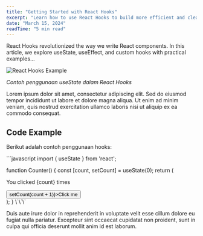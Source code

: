 ```yaml
---
title: "Getting Started with React Hooks"
excerpt: "Learn how to use React Hooks to build more efficient and cleaner components. A comprehensive guide for beginners."
date: "March 15, 2024"
readTime: "5 min read"
---
```


React Hooks revolutionized the way we write React components. In this article, we explore useState, useEffect, and custom hooks with practical examples...

![React Hooks Example](/images/blog/wojak.png)

_Contoh penggunaan useState dalam React Hooks_

Lorem ipsum dolor sit amet, consectetur adipiscing elit. Sed do eiusmod tempor incididunt ut labore et dolore magna aliqua. Ut enim ad minim veniam, quis nostrud exercitation ullamco laboris nisi ut aliquip ex ea commodo consequat.

## Code Example

Berikut adalah contoh penggunaan hooks:

\`\`\`javascript
import { useState } from 'react';

function Counter() {
const [count, setCount] = useState(0);
return (

<div>
<p>You clicked {count} times</p>
<button onClick={() => setCount(count + 1)}>Click me</button>
</div>
);
}
\`\`\`

Duis aute irure dolor in reprehenderit in voluptate velit esse cillum dolore eu fugiat nulla pariatur. Excepteur sint occaecat cupidatat non proident, sunt in culpa qui officia deserunt mollit anim id est laborum.
